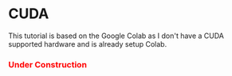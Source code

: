 # CUDA

This tutorial is based on the Google Colab as I don't have a CUDA supported hardware and is already setup Colab.

<h3><span style="color: red"> Under Construction </span></h3>
